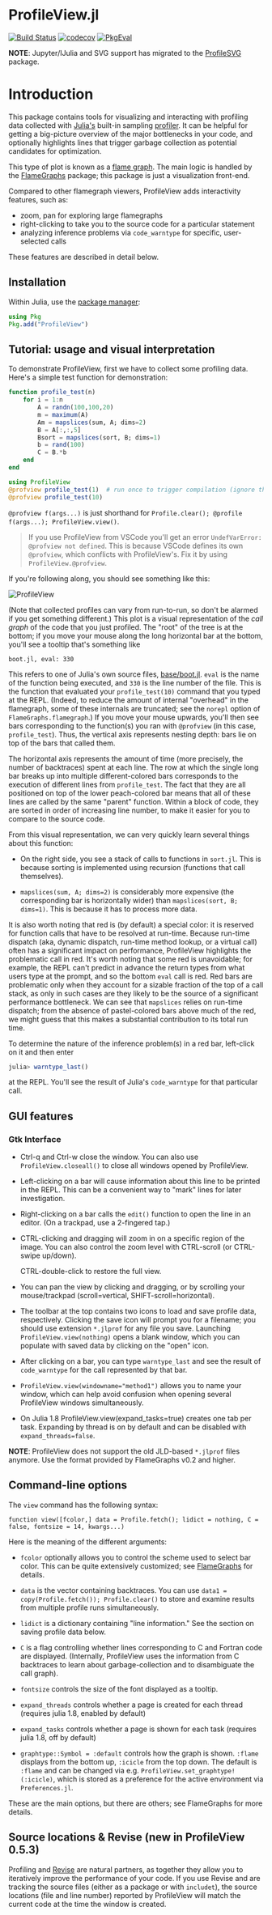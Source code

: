 # ProfileView.jl

[![Build Status](https://travis-ci.org/timholy/ProfileView.jl.svg)](https://travis-ci.org/timholy/ProfileView.jl)
[![codecov](https://codecov.io/gh/timholy/ProfileView.jl/branch/master/graph/badge.svg?token=pDJCNZ7uGg)](https://codecov.io/gh/timholy/ProfileView.jl)
[![PkgEval][pkgeval-img]][pkgeval-url]

**NOTE**: Jupyter/IJulia and SVG support has migrated to the [ProfileSVG](https://github.com/timholy/ProfileSVG.jl) package.

# Introduction

This package contains tools for visualizing and interacting with profiling data collected
with [Julia's][Julia] built-in sampling
[profiler][Profiling]. It
can be helpful for getting a big-picture overview of the major
bottlenecks in your code, and optionally highlights lines that trigger
garbage collection as potential candidates for optimization.

This type of plot is known as a [flame
graph](https://github.com/brendangregg/FlameGraph).
The main logic is handled by the [FlameGraphs][FlameGraphs] package; this package is just a visualization front-end.

Compared to other flamegraph viewers, ProfileView adds interactivity features, such as:

- zoom, pan for exploring large flamegraphs
- right-clicking to take you to the source code for a particular statement
- analyzing inference problems via `code_warntype` for specific, user-selected calls

These features are described in detail below.

## Installation

Within Julia, use the [package manager][pkg]:
```julia
using Pkg
Pkg.add("ProfileView")
```

## Tutorial: usage and visual interpretation

To demonstrate ProfileView, first we have to collect some profiling
data. Here's a simple test function for demonstration:

```julia
function profile_test(n)
    for i = 1:n
        A = randn(100,100,20)
        m = maximum(A)
        Am = mapslices(sum, A; dims=2)
        B = A[:,:,5]
        Bsort = mapslices(sort, B; dims=1)
        b = rand(100)
        C = B.*b
    end
end

using ProfileView
@profview profile_test(1)  # run once to trigger compilation (ignore this one)
@profview profile_test(10)
```

`@profview f(args...)` is just shorthand for `Profile.clear(); @profile f(args...); ProfileView.view()`.

> If you use ProfileView from VSCode you'll get an error `UndefVarError: @profview not defined`.
> This is because VSCode defines its own `@profview`, which conflicts with ProfileView's.
> Fix it by using `ProfileView.@profview`.

If you're following along, you should see something like this:

![ProfileView](readme_images/pv1.png)

(Note that collected profiles can vary from run-to-run, so don't be alarmed
if you get something different.)
This plot is a visual representation of the *call graph* of the code that you just profiled.
The "root" of the tree is at the bottom; if you move your mouse along the long horizontal
bar at the bottom, you'll see a tooltip that's something like
```
boot.jl, eval: 330
```
This refers to one of Julia's own source files, [base/boot.jl][bootjl].
`eval` is the name of the function being executed, and `330` is the line number of the file.
This is the function that evaluated your `profile_test(10)` command that you typed at the REPL.
(Indeed, to reduce the amount of internal "overhead" in the flamegraph, some of these internals are truncated; see the `norepl` option of `FlameGraphs.flamegraph`.)
If you move your mouse upwards, you'll then see bars corresponding to the function(s) you ran with `@profview` (in this case, `profile_test`).
Thus, the vertical axis represents nesting depth: bars lie on top of the bars that called them.

The horizontal axis represents the amount of time (more precisely, the
number of backtraces) spent at each line.  The row at which the single
long bar breaks up into multiple different-colored bars corresponds
to the execution of different lines from `profile_test`.
The fact that
they are all positioned on top of the lower peach-colored bar means that all
of these lines are called by the same "parent" function. Within a
block of code, they are sorted in order of increasing line number, to
make it easier for you to compare to the source code.

From this visual representation, we can very quickly learn several
things about this function:

- On the right side, you see a stack of calls to functions in `sort.jl`.
  This is because sorting is implemented using recursion (functions that call themselves).

- `mapslices(sum, A; dims=2)` is considerably more expensive (the corresponding bar is horizontally wider) than
  `mapslices(sort, B; dims=1)`. This is because it has to process more
  data.

It is also worth noting that red is (by default) a special color: it is reserved for function
calls that have to be resolved at run-time.
Because run-time dispatch (aka, dynamic dispatch, run-time method lookup, or
a virtual call) often has a significant
impact on performance, ProfileView highlights the problematic call in red. It's
worth noting that some red is unavoidable; for example, the REPL can't
predict in advance the return types from what users type at the
prompt, and so the bottom `eval` call is red.
Red bars are problematic only when they account for a sizable
fraction of the top of a call stack, as only in such cases are they likely to be
the source of a significant performance bottleneck.
We can see that `mapslices` relies on run-time dispatch;
from the absence of pastel-colored bars above much of the red, we
might guess that this makes a substantial
contribution to its total run time.

To determine the nature of the inference problem(s) in a red bar, left-click on it
and then enter

```julia
julia> warntype_last()
```

at the REPL. You'll see the result of Julia's `code_warntype` for that particular call.

## GUI features

### Gtk Interface

- Ctrl-q and Ctrl-w close the window. You can also use
  `ProfileView.closeall()` to close all windows opened by ProfileView.

- Left-clicking on a bar will cause information about this line to be
  printed in the REPL. This can be a convenient way to "mark" lines
  for later investigation.

- Right-clicking on a bar calls the `edit()` function to open the line
  in an editor.  (On a trackpad, use a 2-fingered tap.)

- CTRL-clicking and dragging will zoom in on a specific region of the image.  You
  can also control the zoom level with CTRL-scroll (or CTRL-swipe up/down).

  CTRL-double-click to restore the full view.

- You can pan the view by clicking and dragging, or by scrolling your
  mouse/trackpad (scroll=vertical, SHIFT-scroll=horizontal).

- The toolbar at the top contains two icons to load and save profile
  data, respectively.  Clicking the save icon will prompt you for a
  filename; you should use extension `*.jlprof` for any file you save.
  Launching `ProfileView.view(nothing)` opens a blank
  window, which you can populate with saved data by clicking on the
  "open" icon.

- After clicking on a bar, you can type `warntype_last` and see the
  result of `code_warntype` for the call represented by that bar.

- `ProfileView.view(windowname="method1")` allows you to name your window,
  which can help avoid confusion when opening several ProfileView windows
  simultaneously.

- On Julia 1.8 ProfileView.view(expand_tasks=true) creates one tab per task.
  Expanding by thread is on by default and can be disabled with `expand_threads=false`.

**NOTE**: ProfileView does not support the old JLD-based `*.jlprof` files anymore.
Use the format provided by FlameGraphs v0.2 and higher.

## Command-line options

The `view` command has the following syntax:
```
function view([fcolor,] data = Profile.fetch(); lidict = nothing, C = false, fontsize = 14, kwargs...)
```
Here is the meaning of the different arguments:

- `fcolor` optionally allows you to control the scheme used to select
  bar color. This can be quite extensively customized; see [FlameGraphs](https://timholy.github.io/FlameGraphs.jl/stable/) for details.

- `data` is the vector containing backtraces. You can use `data1 =
  copy(Profile.fetch()); Profile.clear()` to store and examine results
  from multiple profile runs simultaneously.

- `lidict` is a dictionary containing "line information."
  See the section on saving profile data below.

- `C` is a flag controlling whether lines corresponding to C and Fortran
  code are displayed. (Internally, ProfileView uses the information
  from C backtraces to learn about garbage-collection and to
  disambiguate the call graph).

- `fontsize` controls the size of the font displayed as a tooltip.

- `expand_threads` controls whether a page is created for each thread (requires julia 1.8, enabled by default)

- `expand_tasks` controls whether a page is shown for each task (requires julia 1.8, off by default)

- `graphtype::Symbol = :default` controls how the graph is shown. `:flame` displays from the bottom up, `:icicle`
  from the top down. The default is `:flame` and can be changed via e.g. `ProfileView.set_graphtype!(:icicle)`, which
  is stored as a preference for the active environment via `Preferences.jl`.

These are the main options, but there are others; see FlameGraphs for more details.

## Source locations & Revise (new in ProfileView 0.5.3)

Profiling and [Revise](https://github.com/timholy/Revise.jl) are natural partners,
as together they allow you to iteratively improve the performance of your code.
If you use Revise and are tracking the source files (either as a package or with `includet`),
the source locations (file and line number) reported by ProfileView
will match the current code at the time the window is created.


[Julia]: http://julialang.org "Julia"
[Profiling]: https://docs.julialang.org/en/v1/manual/profile/
[FlameGraphs]: https://github.com/timholy/FlameGraphs.jl
[pkg]: https://docs.julialang.org/en/latest/stdlib/Pkg/
[bootjl]: https://github.com/JuliaLang/julia/blob/2e6715c045042e1c8ae9adc7a578340649b0ad5a/base/boot.jl#L330
[pkgeval-img]: https://juliaci.github.io/NanosoldierReports/pkgeval_badges/P/ProfileView.svg
[pkgeval-url]: https://juliaci.github.io/NanosoldierReports/pkgeval_badges/report.html

